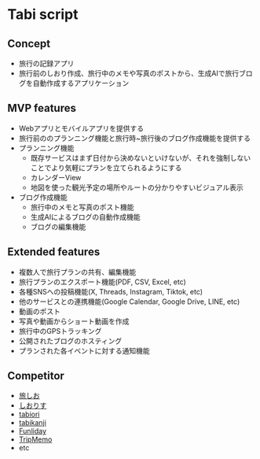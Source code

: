 # Tabi script

## Concept

- 旅行の記録アプリ
- 旅行前のしおり作成、旅行中のメモや写真のポストから、生成AIで旅行ブログを自動作成するアプリケーション

## MVP features

- Webアプリとモバイルアプリを提供する
- 旅行前ののプランニング機能と旅行時~旅行後のブログ作成機能を提供する
- プランニング機能
  - 既存サービスはまず日付から決めないといけないが、それを強制しないことでより気軽にプランを立てられるようにする
  - カレンダーView
  - 地図を使った観光予定の場所やルートの分かりやすいビジュアル表示
- ブログ作成機能
  - 旅行中のメモと写真のポスト機能
  - 生成AIによるブログの自動作成機能
  - ブログの編集機能

## Extended features

- 複数人で旅行プランの共有、編集機能
- 旅行プランのエクスポート機能(PDF, CSV, Excel, etc)
- 各種SNSへの投稿機能(X, Threads, Instagram, Tiktok, etc)
- 他のサービスとの連携機能(Google Calendar, Google Drive, LINE, etc)
- 動画のポスト
- 写真や動画からショート動画を作成
- 旅行中のGPSトラッキング
- 公開されたブログのホスティング
- プランされた各イベントに対する通知機能

## Competitor

- [旅しお](https://tabisio.com/)
- [しおりす](https://shiorisu.com/travelguide/)
- [tabiori](https://tabiori.com/)
- [tabikanji](https://tabikanji.com/)
- [Funliday](https://www.funliday.com/jp)
- [TripMemo](https://trip-memo.com/)
- etc
